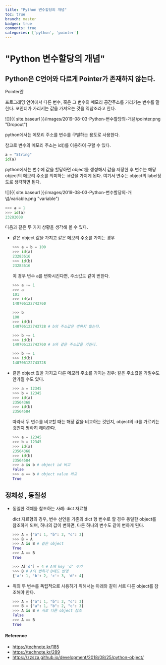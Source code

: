 ```yaml
---
title: "Python 변수할당의 개념"
toc: true
branch: master
badges: true
comments: true
categories: ['python', 'pointer']
---
```




# "Python 변수할당의 개념"

## Python은 C언어와 다르게 Pointer가 존재하지 않는다.

Pointer란

프로그래밍 언어에서 다른 변수, 혹은 그 변수의 메모리 공간주소를 가리키는 변수를 말한다. 포인터가 가리키는 값을 가져오는 것을 역참조라고 한다.

![]({{ site.baseurl }}/images/2019-08-03-Python-변수할당의-개념/pointer.png "Dropout")




python에서는 메모리 주소를 변수를 구별하는 용도로 사용한다.

참고로 변수의 메모리 주소는 id()를 이용하여 구할 수 있다.

```python
a = "String"
id(a)
```



python에서는 변수에 값을 할당하면 object를 생성해서 값을 저장한 후 변수는 해당 object의 메모리 주소를 의미하는 id값을 가지게 된다.  여기서 변수는 object의 label정도로 생각하면 된다.





![]({{ site.baseurl }}/images/2019-08-03-Python-변수할당의-개념/variable.png "variable")



```python
>>> a = 1
>>> id(a)
23282008
```



다음과 같은 두 가지 상황을 생각해 볼 수 있다.

- 같은 object 값을 가지고 같은 메모리 주소를 가지는 경우

  ```python
  >>> a = b = 100
  >>> id(a)
  23283616
  >>> id(b)
  23283616
  ```

  이 경우 변수 a를 변화시킨다면, 주소값도 같이 변한다.

  ```python
  >>> a += 1
  >>> a
  101
  >>> id(a)
  140706122743760
  
  >>> b
  100
  >>> id(b)
  140706122743728 # b의 주소값은 변하지 않는다.
  
  >>> b += 1
  >>> id(b)
  140706122743760 # a와 같은 주소값을 가진다.
  
  >>> b -= 1
  >>> id(b)
  140706122743728
  ```

  

- 같은 object 값을 가지고 다른 메모리 주소를 가지는 경우: 같은 주소값을 가질수도 안가질 수도 있다.

  ```python
  >>> a = 12345
  >>> b = 12345
  >>> id(a)
  23564368
  >>> id(b)
  23564584
  
  ```

  따라서 두 변수를 비교할 때는 해당 값을 비교하는 것인지, object의 id를 가르키는 것인지 명확히 해야한다.

  ```python
  >>> a = 12345
  >>> b = 12345
  >>> id(a)
  23564368
  >>> id(b)
  23564584
  >>> a is b # object id 비교
  False
  >>> a == b # object value 비교
  True
  
  ```

  

## 정체성 , 동질성

- 동일한 객체를 참조하는 사례: dict 자료형

  dict 자료형의 경우, 변수 선언을 기존의 dict 형 변수로 할 경우 동일한 object를 참조하게 되며, 하나의 값이 변하면, 다른 하나의 변수도 같이 변하게 된다.

  ```python
  >>> A = {"a": 1, "b": 2, "c": 3}
  >>> B = A
  >>> A is B # 같은 object
  True
  >>> A == B 
  True
  
  >>> A['d'] = 4 # A에 key 'd' 추가
  >>> B # A의 변화가 B에도 반영
  {'a': 1, 'b': 2, 'c': 3, 'd': 4}
  
  ```

- 위의 두 변수를 독립적으로 사용하기 위해서는 아래와 같이 서로 다른 object를 참조해야 한다.

  ```python
  >>> A = {"a": 1, "b": 2, "c": 3}
  >>> B = {"a": 1, "b": 2, "c": 3}
  >>> A is B # 서로 다른 object 참조
  False
  >>> A == B
  True
  ```

  





#### Reference

- https://technote.kr/185
- https://technote.kr/289
- https://zzsza.github.io/development/2018/08/25/python-object/